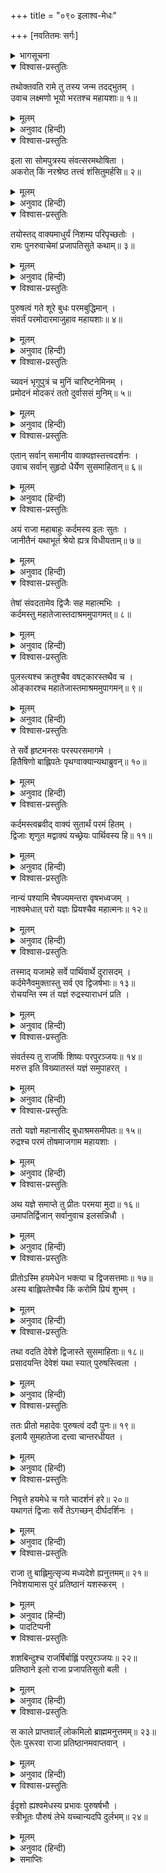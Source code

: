 +++
title = "०९० इलाश्व-मेधः"

+++
[नवतितमः सर्गः]



<details><summary>भागसूचना</summary>

90. अश्वमेधके अनुष्ठानसे इलाको पुरुषत्वकी प्राप्ति
</details>

<details open><summary>विश्वास-प्रस्तुतिः</summary>

तथोक्तवति रामे तु तस्य जन्म तदद्भुतम् ।  
उवाच लक्ष्मणो भूयो भरतश्च महायशाः॥ १॥
</details>

<details><summary>मूलम्</summary>

तथोक्तवति रामे तु तस्य जन्म तदद्भुतम् ।  
उवाच लक्ष्मणो भूयो भरतश्च महायशाः॥ १॥
</details>

<details><summary>अनुवाद (हिन्दी)</summary>

श्रीरामचन्द्रजी जब पुरूरवाके जन्मकी अद्भुत कथा कह गये, तब लक्ष्मण तथा महायशस्वी भरतने पुनः पूछा—॥ १॥
</details>

<details open><summary>विश्वास-प्रस्तुतिः</summary>

इला सा सोमपुत्रस्य संवत्सरमथोषिता ।  
अकरोत् किं नरश्रेष्ठ तत्त्वं शंसितुमर्हसि॥ २॥
</details>

<details><summary>मूलम्</summary>

इला सा सोमपुत्रस्य संवत्सरमथोषिता ।  
अकरोत् किं नरश्रेष्ठ तत्त्वं शंसितुमर्हसि॥ २॥
</details>

<details><summary>अनुवाद (हिन्दी)</summary>

‘नरश्रेष्ठ! सोमपुत्र बुधके यहाँ एक वर्षतक निवास करनेके पश्चात् इलाने क्या किया, यह ठीक-ठीक बतानेकी कृपा करें’॥ २॥
</details>

<details open><summary>विश्वास-प्रस्तुतिः</summary>

तयोस्तद् वाक्यमाधुर्यं निशम्य परिपृच्छतोः ।  
रामः पुनरुवाचेमां प्रजापतिसुते कथाम्॥ ३॥
</details>

<details><summary>मूलम्</summary>

तयोस्तद् वाक्यमाधुर्यं निशम्य परिपृच्छतोः ।  
रामः पुनरुवाचेमां प्रजापतिसुते कथाम्॥ ३॥
</details>

<details><summary>अनुवाद (हिन्दी)</summary>

प्रश्न करते समय उन दोनों भाइयोंकी वाणीमें बड़ा माधुर्य था । उसे सुनकर श्रीरामने प्रजापतिपुत्र इलके विषयमें फिर इस प्रकार कथा आरम्भ की—॥ ३॥
</details>

<details open><summary>विश्वास-प्रस्तुतिः</summary>

पुरुषत्वं गते शूरे बुधः परमबुद्धिमान् ।  
संवर्तं परमोदारमाजुहाव महायशाः॥ ४॥
</details>

<details><summary>मूलम्</summary>

पुरुषत्वं गते शूरे बुधः परमबुद्धिमान् ।  
संवर्तं परमोदारमाजुहाव महायशाः॥ ४॥
</details>

<details><summary>अनुवाद (हिन्दी)</summary>

‘शूरवीर! इल जब एक मासके लिये पुरुषभावको प्राप्त हुए, तब परम बुद्धिमान् महायशस्वी बुधने परम उदार महात्मा संवर्तको बुलाया॥ ४॥
</details>

<details open><summary>विश्वास-प्रस्तुतिः</summary>

च्यवनं भृगुपुत्रं च मुनिं चारिष्टनेमिनम् ।  
प्रमोदनं मोदकरं ततो दुर्वाससं मुनिम्॥ ५॥
</details>

<details><summary>मूलम्</summary>

च्यवनं भृगुपुत्रं च मुनिं चारिष्टनेमिनम् ।  
प्रमोदनं मोदकरं ततो दुर्वाससं मुनिम्॥ ५॥
</details>

<details><summary>अनुवाद (हिन्दी)</summary>

‘भृगुपुत्र च्यवन मुनि, अरिष्टनेमि, प्रमोदन, मोदकर और दुर्वासा मुनिको भी आमन्त्रित किया॥ ५॥
</details>

<details open><summary>विश्वास-प्रस्तुतिः</summary>

एतान् सर्वान् समानीय वाक्यज्ञस्तत्त्वदर्शनः ।  
उवाच सर्वान् सुहृदो धैर्येण सुसमाहितान्॥ ६॥
</details>

<details><summary>मूलम्</summary>

एतान् सर्वान् समानीय वाक्यज्ञस्तत्त्वदर्शनः ।  
उवाच सर्वान् सुहृदो धैर्येण सुसमाहितान्॥ ६॥
</details>

<details><summary>अनुवाद (हिन्दी)</summary>

‘इन सबको बुलाकर बातचीतकी कला जाननेवाले तत्त्वदर्शी बुधने धैर्यसे एकाग्रचित्त रहनेवाले इन सभी सुहृदोंसे कहा—॥ ६॥
</details>

<details open><summary>विश्वास-प्रस्तुतिः</summary>

अयं राजा महाबाहुः कर्दमस्य इलः सुतः ।  
जानीतैनं यथाभूतं श्रेयो ह्यत्र विधीयताम्॥ ७॥
</details>

<details><summary>मूलम्</summary>

अयं राजा महाबाहुः कर्दमस्य इलः सुतः ।  
जानीतैनं यथाभूतं श्रेयो ह्यत्र विधीयताम्॥ ७॥
</details>

<details><summary>अनुवाद (हिन्दी)</summary>

‘‘ये महाबाहु राजा इल प्रजापति कर्दमके पुत्र हैं । इनकी जैसी स्थिति है, इसे आप सब लोग जानते हैं । अतः इस विषयमें ऐसा कोई उपाय कीजिये, जिससे इनका कल्याण हो’॥ ७॥
</details>

<details open><summary>विश्वास-प्रस्तुतिः</summary>

तेषां संवदतामेव द्विजैः सह महात्मभिः ।  
कर्दमस्तु महातेजास्तदाश्रममुपागमत्॥ ८॥
</details>

<details><summary>मूलम्</summary>

तेषां संवदतामेव द्विजैः सह महात्मभिः ।  
कर्दमस्तु महातेजास्तदाश्रममुपागमत्॥ ८॥
</details>

<details><summary>अनुवाद (हिन्दी)</summary>

‘वे सब इस प्रकार बातचीत कर ही रहे थे कि महात्मा द्विजोंके साथ महातेजस्वी प्रजापति कर्दम भी उस आश्रमपर आ पहुँचे॥ ८॥
</details>

<details open><summary>विश्वास-प्रस्तुतिः</summary>

पुलस्त्यश्च क्रतुश्चैव वषट्कारस्तथैव च ।  
ओङ्कारश्च महातेजास्तमाश्रममुपागमन्॥ ९॥
</details>

<details><summary>मूलम्</summary>

पुलस्त्यश्च क्रतुश्चैव वषट्कारस्तथैव च ।  
ओङ्कारश्च महातेजास्तमाश्रममुपागमन्॥ ९॥
</details>

<details><summary>अनुवाद (हिन्दी)</summary>

‘साथ ही पुलस्त्य, क्रतु, वषट्कार तथा महातेजस्वी ओंकार भी उस आश्रमपर पधारे॥ ९॥
</details>

<details open><summary>विश्वास-प्रस्तुतिः</summary>

ते सर्वे हृष्टमनसः परस्परसमागमे ।  
हितैषिणो बाह्लिपतेः पृथग्वाक्यान्यथाब्रुवन्॥ १०॥
</details>

<details><summary>मूलम्</summary>

ते सर्वे हृष्टमनसः परस्परसमागमे ।  
हितैषिणो बाह्लिपतेः पृथग्वाक्यान्यथाब्रुवन्॥ १०॥
</details>

<details><summary>अनुवाद (हिन्दी)</summary>

‘परस्पर मिलनेपर वे सभी महर्षि प्रसन्नचित्त हो बाह्लिकदेशके स्वामी राजा इलका हित चाहते हुए भिन्न-भिन्न प्रकारकी राय देने लगे॥ १०॥
</details>

<details open><summary>विश्वास-प्रस्तुतिः</summary>

कर्दमस्त्वब्रवीद् वाक्यं सुतार्थं परमं हितम् ।  
द्विजाः शृणुत मद्वाक्यं यच्छ्रेयः पार्थिवस्य हि॥ ११॥
</details>

<details><summary>मूलम्</summary>

कर्दमस्त्वब्रवीद् वाक्यं सुतार्थं परमं हितम् ।  
द्विजाः शृणुत मद्वाक्यं यच्छ्रेयः पार्थिवस्य हि॥ ११॥
</details>

<details><summary>अनुवाद (हिन्दी)</summary>

‘तब कर्दमने पुत्रके लिये अत्यन्त हितकर बात कही—‘ब्राह्मणो! आपलोग मेरी बात सुनें, जो इस राजाके लिये कल्याणकारिणी होगी॥ ११॥
</details>

<details open><summary>विश्वास-प्रस्तुतिः</summary>

नान्यं पश्यामि भैषज्यमन्तरा वृषभध्वजम् ।  
नाश्वमेधात् परो यज्ञः प्रियश्चैव महात्मनः॥ १२॥
</details>

<details><summary>मूलम्</summary>

नान्यं पश्यामि भैषज्यमन्तरा वृषभध्वजम् ।  
नाश्वमेधात् परो यज्ञः प्रियश्चैव महात्मनः॥ १२॥
</details>

<details><summary>अनुवाद (हिन्दी)</summary>

‘‘मैं भगवान् शङ्करके सिवा दूसरे किसीको ऐसा नहीं देखता, जो इस रोगकी दवा कर सके तथा अश्वमेध-यज्ञसे बढ़कर दूसरा कोई ऐसा यज्ञ नहीं है, जो महात्मा महादेवजीको प्रिय हो॥ १२॥
</details>

<details open><summary>विश्वास-प्रस्तुतिः</summary>

तस्माद् यजामहे सर्वे पार्थिवार्थे दुरासदम् ।  
कर्दमेनैवमुक्तास्तु सर्व एव द्विजर्षभाः॥ १३॥  
रोचयन्ति स्म तं यज्ञं रुद्रस्याराधनं प्रति ।
</details>

<details><summary>मूलम्</summary>

तस्माद् यजामहे सर्वे पार्थिवार्थे दुरासदम् ।  
कर्दमेनैवमुक्तास्तु सर्व एव द्विजर्षभाः॥ १३॥  
रोचयन्ति स्म तं यज्ञं रुद्रस्याराधनं प्रति ।
</details>

<details><summary>अनुवाद (हिन्दी)</summary>

‘‘अतः हम सब लोग राजा इलके हितके लिये उस दुष्कर यज्ञका अनुष्ठान करें ।’ कर्दमके ऐसा कहनेपर उन सभी श्रेष्ठ ब्राह्मणोंने भगवान् रुद्रकी आराधनाके लिये उस यज्ञका अनुष्ठान ही अच्छा समझा॥ १३ १/२॥
</details>

<details open><summary>विश्वास-प्रस्तुतिः</summary>

संवर्तस्य तु राजर्षिः शिष्यः परपुरञ्जयः॥ १४॥  
मरुत्त इति विख्यातस्तं यज्ञं समुपाहरत् ।
</details>

<details><summary>मूलम्</summary>

संवर्तस्य तु राजर्षिः शिष्यः परपुरञ्जयः॥ १४॥  
मरुत्त इति विख्यातस्तं यज्ञं समुपाहरत् ।
</details>

<details><summary>अनुवाद (हिन्दी)</summary>

‘संवर्तके शिष्य तथा शत्रुनगरीपर विजय पानेवाले सुप्रसिद्ध राजर्षि मरुत्तने उस यज्ञका आयोजन किया॥ १४ १/२॥
</details>

<details open><summary>विश्वास-प्रस्तुतिः</summary>

ततो यज्ञो महानासीद् बुधाश्रमसमीपतः॥ १५॥  
रुद्रश्च परमं तोषमाजगाम महायशाः ।
</details>

<details><summary>मूलम्</summary>

ततो यज्ञो महानासीद् बुधाश्रमसमीपतः॥ १५॥  
रुद्रश्च परमं तोषमाजगाम महायशाः ।
</details>

<details><summary>अनुवाद (हिन्दी)</summary>

‘फिर तो बुधके आश्रमके निकट वह महान् यज्ञ सम्पन्न हुआ तथा उससे महायशस्वी रुद्रदेवको बड़ा संतोष प्राप्त हुआ॥ १५ १/२॥
</details>

<details open><summary>विश्वास-प्रस्तुतिः</summary>

अथ यज्ञे समाप्ते तु प्रीतः परमया मुदा॥ १६॥  
उमापतिर्द्विजान् सर्वानुवाच इलसन्निधौ ।
</details>

<details><summary>मूलम्</summary>

अथ यज्ञे समाप्ते तु प्रीतः परमया मुदा॥ १६॥  
उमापतिर्द्विजान् सर्वानुवाच इलसन्निधौ ।
</details>

<details><summary>अनुवाद (हिन्दी)</summary>

‘यज्ञ समाप्त होनेपर परमानन्दसे परिपूर्णचित्त हुए भगवान् उमापतिने इलके पास ही उन सब ब्राह्मणोंसे कहा—॥ १६ १/२॥
</details>

<details open><summary>विश्वास-प्रस्तुतिः</summary>

प्रीतोऽस्मि हयमेधेन भक्त्या च द्विजसत्तमाः॥ १७॥  
अस्य बाह्लिपतेश्चैव किं करोमि प्रियं शुभम् ।
</details>

<details><summary>मूलम्</summary>

प्रीतोऽस्मि हयमेधेन भक्त्या च द्विजसत्तमाः॥ १७॥  
अस्य बाह्लिपतेश्चैव किं करोमि प्रियं शुभम् ।
</details>

<details><summary>अनुवाद (हिन्दी)</summary>

‘‘द्विजश्रेष्ठगण! मैं तुम्हारी भक्ति तथा इस अश्वमेध-यज्ञके अनुष्ठानसे बहुत प्रसन्न हूँ । बताओ, मैं बाह्लिकनरेश इलका कौन-सा शुभ एवं प्रिय कार्य करूँ?’॥ १७ १/२॥
</details>

<details open><summary>विश्वास-प्रस्तुतिः</summary>

तथा वदति देवेशे द्विजास्ते सुसमाहिताः॥ १८॥  
प्रसादयन्ति देवेशं यथा स्यात् पुरुषस्त्विला ।
</details>

<details><summary>मूलम्</summary>

तथा वदति देवेशे द्विजास्ते सुसमाहिताः॥ १८॥  
प्रसादयन्ति देवेशं यथा स्यात् पुरुषस्त्विला ।
</details>

<details><summary>अनुवाद (हिन्दी)</summary>

‘देवेश्वर शिवके ऐसा कहनेपर वे सब ब्राह्मण एकाग्रचित्त हो उन देवाधिदेवको इस तरह प्रसन्न करनेकी चेष्टा करने लगे, जिससे नारी इला सदाके लिये पुरुष इल हो जाय॥ १८ १/२॥
</details>

<details open><summary>विश्वास-प्रस्तुतिः</summary>

ततः प्रीतो महादेवः पुरुषत्वं ददौ पुनः॥ १९॥  
इलायै सुमहातेजा दत्त्वा चान्तरधीयत ।
</details>

<details><summary>मूलम्</summary>

ततः प्रीतो महादेवः पुरुषत्वं ददौ पुनः॥ १९॥  
इलायै सुमहातेजा दत्त्वा चान्तरधीयत ।
</details>

<details><summary>अनुवाद (हिन्दी)</summary>

‘तब प्रसन्न हुए महातेजस्वी महादेवजीने इलाको सदाके लिये पुरुषत्व प्रदान कर दिया और ऐसा करके वे वहीं अन्तर्धान हो गये॥ १९ १/२॥
</details>

<details open><summary>विश्वास-प्रस्तुतिः</summary>

निवृत्ते हयमेधे च गते चादर्शनं हरे॥ २०॥  
यथागतं द्विजाः सर्वे तेऽगच्छन् दीर्घदर्शिनः ।
</details>

<details><summary>मूलम्</summary>

निवृत्ते हयमेधे च गते चादर्शनं हरे॥ २०॥  
यथागतं द्विजाः सर्वे तेऽगच्छन् दीर्घदर्शिनः ।
</details>

<details><summary>अनुवाद (हिन्दी)</summary>

‘अश्वमेध-यज्ञ समाप्त होनेपर जब महादेवजी दर्शन देकर अदृश्य हो गये, तब वे सब दीर्घदर्शी ब्राह्मण जैसे आये थे, वैसे लौट गये॥ २० १/२॥
</details>

<details open><summary>विश्वास-प्रस्तुतिः</summary>

राजा तु बाह्लिमुत्सृज्य मध्यदेशे ह्यनुत्तमम्॥ २१॥  
निवेशयामास पुरं प्रतिष्ठानं यशस्करम् ।
</details>

<details><summary>मूलम्</summary>

राजा तु बाह्लिमुत्सृज्य मध्यदेशे ह्यनुत्तमम्॥ २१॥  
निवेशयामास पुरं प्रतिष्ठानं यशस्करम् ।
</details>

<details><summary>अनुवाद (हिन्दी)</summary>

‘राजा इलने बाह्लिकदेशको छोड़कर मध्य-देशमें (गङ्गा-यमुनाके संगमके निकट) एक परम उत्तम एवं यशस्वी नगर बसाया, जिसका नाम था प्रतिष्ठानपुर*॥ २१ १/२॥
</details>

<details><summary>पादटिप्पनी</summary>

* प्रयागसे पूर्व गङ्गाके तटपर बसा हुआ वर्तमान झूँसी नामक स्थान ही प्राचीनकालका प्रतिष्ठानपुर है ।
</details>

<details open><summary>विश्वास-प्रस्तुतिः</summary>

शशबिन्दुश्च राजर्षिर्बाह्लिं परपुरञ्जयः॥ २२॥  
प्रतिष्ठाने इलो राजा प्रजापतिसुतो बली ।
</details>

<details><summary>मूलम्</summary>

शशबिन्दुश्च राजर्षिर्बाह्लिं परपुरञ्जयः॥ २२॥  
प्रतिष्ठाने इलो राजा प्रजापतिसुतो बली ।
</details>

<details><summary>अनुवाद (हिन्दी)</summary>

‘शत्रुनगरीपर विजय पानेवाले राजर्षि शशबिन्दुने बाह्लिकदेशका राज्य ग्रहण किया और प्रजापति कर्दमके पुत्र बलवान् राजा इल प्रतिष्ठानपुरके शासक हुए॥
</details>

<details open><summary>विश्वास-प्रस्तुतिः</summary>

स काले प्राप्तवाल्ँ लोकमिलो ब्राह्ममनुत्तमम्॥ २३॥  
ऐलः पुरूरवा राजा प्रतिष्ठानमवाप्तवान् ।
</details>

<details><summary>मूलम्</summary>

स काले प्राप्तवाल्ँ लोकमिलो ब्राह्ममनुत्तमम्॥ २३॥  
ऐलः पुरूरवा राजा प्रतिष्ठानमवाप्तवान् ।
</details>

<details><summary>अनुवाद (हिन्दी)</summary>

‘समय आनेपर राजा इल शरीर छोड़कर परम उत्तम ब्रह्मलोकको प्राप्त हुए और इलाके पुत्र राजा पुरूरवाने प्रतिष्ठानपुरका राज्य प्राप्त किया॥ २३ १/२॥
</details>

<details open><summary>विश्वास-प्रस्तुतिः</summary>

ईदृशो ह्यश्वमेधस्य प्रभावः पुरुषर्षभौ ।  
स्त्रीभूतः पौरुषं लेभे यच्चान्यदपि दुर्लभम्॥ २४॥
</details>

<details><summary>मूलम्</summary>

ईदृशो ह्यश्वमेधस्य प्रभावः पुरुषर्षभौ ।  
स्त्रीभूतः पौरुषं लेभे यच्चान्यदपि दुर्लभम्॥ २४॥
</details>

<details><summary>अनुवाद (हिन्दी)</summary>

‘पुरुषश्रेष्ठ भरत और लक्ष्मण! अश्वमेध-यज्ञका ऐसा ही प्रभाव है । जो स्त्रीरूप हो गये थे, उन राजा इलने इस यज्ञके प्रभावसे पुरुषत्व प्राप्त कर लिया तथा और भी दुर्लभ वस्तुएँ हस्तगत कर लीं’॥ २४॥
</details>

<details><summary>समाप्तिः</summary>

इत्यार्षे श्रीमद्रामायणे वाल्मीकीये आदिकाव्ये उत्तरकाण्डे नवतितमः सर्गः॥ ९०॥  
इस प्रकार श्रीवाल्मीकिनिर्मित आर्षरामायण आदिकाव्यके उत्तरकाण्डमें नब्बेवाँ सर्ग पूरा हुआ॥ ९०॥
</details>

